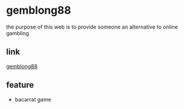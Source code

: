 # gemblong88
the purpose of this web is to provide someone an alternative to online gambling

## link
[gemblong88](https://hilmobibi.github.io/gemblong88/)

## feature
- bacarrat game
